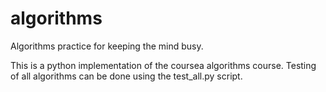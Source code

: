# algorithms
Algorithms practice for keeping the mind busy.

This is a python implementation of the coursea algorithms course. Testing of all algorithms can be done using the test_all.py script. 
